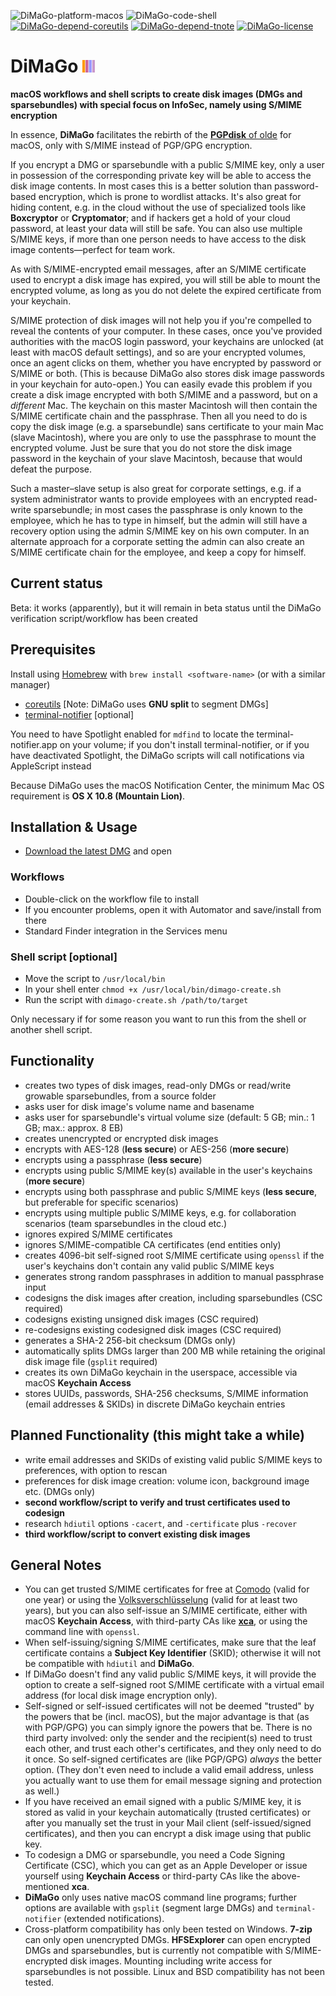 ![DiMaGo-platform-macos](https://img.shields.io/badge/platform-macOS-lightgrey.svg)
![DiMaGo-code-shell](https://img.shields.io/badge/code-shell-yellow.svg)
[![DiMaGo-depend-coreutils](https://img.shields.io/badge/dependency-coreutils%208.25-green.svg)](https://www.gnu.org/software/coreutils)
[![DiMaGo-depend-tnote](https://img.shields.io/badge/dependency-terminal--notifier%201.6.3-green.svg)](https://github.com/alloy/terminal-notifier)
[![DiMaGo-license](http://img.shields.io/badge/license-MIT+-blue.svg)](https://github.com/JayBrown/DiMaGo/blob/master/license.md)

# DiMaGo <img src="https://github.com/JayBrown/DiMaGo/blob/master/img/jb-img.png" height="20px"/>
**macOS workflows and shell scripts to create disk images (DMGs and sparsebundles) with special focus on InfoSec, namely using S/MIME encryption**

In essence, **DiMaGo** facilitates the rebirth of the [**PGPdisk** of olde](https://en.wikipedia.org/wiki/PGPDisk) for macOS, only with S/MIME instead of PGP/GPG encryption.

If you encrypt a DMG or sparsebundle with a public S/MIME key, only a user in possession of the corresponding private key will be able to access the disk image contents. In most cases this is a better solution than password-based encryption, which is prone to wordlist attacks. It's also great for hiding content, e.g. in the cloud without the use of specialized tools like **Boxcryptor** or **Cryptomator**; and if hackers get a hold of your cloud password, at least your data will still be safe. You can also use multiple S/MIME keys, if more than one person needs to have access to the disk image contents—perfect for team work.

As with S/MIME-encrypted email messages, after an S/MIME certificate used to encrypt a disk image has expired, you will still be able to mount the encrypted volume, as long as you do not delete the expired certificate from your keychain.

S/MIME protection of disk images will not help you if you're compelled to reveal the contents of your computer. In these cases, once you've provided authorities with the macOS login password, your keychains are unlocked (at least with macOS default settings), and so are your encrypted volumes, once an agent clicks on them, whether you have encrypted by password or S/MIME or both. (This is because DiMaGo also stores disk image passwords in your keychain for auto-open.) You can easily evade this problem if you create a disk image encrypted with both S/MIME and a password, but on a *different* Mac. The keychain on this master Macintosh will then contain the S/MIME certificate chain and the passphrase. Then all you need to do is copy the disk image (e.g. a sparsebundle) sans certificate to your main Mac (slave Macintosh), where you are only to use the passphrase to mount the encrypted volume. Just be sure that you do not store the disk image password in the keychain of your slave Macintosh, because that would defeat the purpose.

Such a master–slave setup is also great for corporate settings, e.g. if a system administrator wants to provide employees with an encrypted read-write sparsebundle; in most cases the passphrase is only known to the employee, which he has to type in himself, but the admin will still have a recovery option using the admin S/MIME key on his own computer. In an alternate approach for a corporate setting the admin can also create an S/MIME certificate chain for the employee, and keep a copy for himself.

## Current status
Beta: it works (apparently), but it will remain in beta status until the DiMaGo verification script/workflow has been created

## Prerequisites
Install using [Homebrew](http://brew.sh) with `brew install <software-name>` (or with a similar manager)

* [coreutils](https://www.gnu.org/software/coreutils) [Note: DiMaGo uses **GNU split** to segment DMGs]
* [terminal-notifier](https://github.com/alloy/terminal-notifier) [optional]

You need to have Spotlight enabled for `mdfind` to locate the terminal-notifier.app on your volume; if you don't install terminal-notifier, or if you have deactivated Spotlight, the DiMaGo scripts will call notifications via AppleScript instead

Because DiMaGo uses the macOS Notification Center, the minimum Mac OS requirement is **OS X 10.8 (Mountain Lion)**.

## Installation & Usage
* [Download the latest DMG](https://github.com/JayBrown/DiMaGo/releases) and open

### Workflows
* Double-click on the workflow file to install
* If you encounter problems, open it with Automator and save/install from there
* Standard Finder integration in the Services menu

### Shell script [optional]
* Move the script to `/usr/local/bin`
* In your shell enter `chmod +x /usr/local/bin/dimago-create.sh`
* Run the script with `dimago-create.sh /path/to/target`

Only necessary if for some reason you want to run this from the shell or another shell script.

## Functionality
* creates two types of disk images, read-only DMGs or read/write growable sparsebundles, from a source folder
* asks user for disk image's volume name and basename
* asks user for sparsebundle's virtual volume size (default: 5 GB; min.: 1 GB; max.: approx. 8 EB)
* creates unencrypted or encrypted disk images
* encrypts with AES-128 (**less secure**) or AES-256 (**more secure**)
* encrypts using a passphrase (**less secure**)
* encrypts using public S/MIME key(s) available in the user's keychains (**more secure**)
* encrypts using both passphrase and public S/MIME keys (**less secure**, but preferable for specific scenarios)
* encrypts using multiple public S/MIME keys, e.g. for collaboration scenarios (team sparsebundles in the cloud etc.)
* ignores expired S/MIME certificates
* ignores S/MIME-compatible CA certificates (end entities only)
* creates 4096-bit self-signed root S/MIME certificate using `openssl` if the user's keychains don't contain any valid public S/MIME keys
* generates strong random passphrases in addition to manual passphrase input
* codesigns the disk images after creation, including sparsebundles (CSC required)
* codesigns existing unsigned disk images (CSC required)
* re-codesigns existing codesigned disk images (CSC required)
* generates a SHA-2 256-bit checksum (DMGs only)
* automatically splits DMGs larger than 200 MB while retaining the original disk image file (`gsplit` required)
* creates its own DiMaGo keychain in the userspace, accessible via macOS **Keychain Access**
* stores UUIDs, passwords, SHA-256 checksums, S/MIME information (email addresses & SKIDs) in discrete DiMaGo keychain entries

## Planned Functionality (this might take a while)
* write email addresses and SKIDs of existing valid public S/MIME keys to preferences, with option to rescan
* preferences for disk image creation: volume icon, background image etc. (DMGs only)
* **second workflow/script to verify and trust certificates used to codesign**
* research `hdiutil` options `-cacert`, and `-certificate` plus `-recover`
* **third workflow/script to convert existing disk images**

## General Notes
* You can get trusted S/MIME certificates for free at [Comodo](https://www.comodo.com/home/email-security/free-email-certificate.php) (valid for one year) or using the [Volksverschlüsselung](https://volksverschluesselung.de) (valid for at least two years), but you can also self-issue an S/MIME certificate, either with macOS **Keychain Access**, with third-party CAs like **[xca](https://sourceforge.net/projects/xca/)**, or using the command line with `openssl`.
* When self-issuing/signing S/MIME certificates, make sure that the leaf certificate contains a **Subject Key Identifier** (SKID); otherwise it will not be compatible with `hdiutil` and **DiMaGo**.
* If DiMaGo doesn't find any valid public S/MIME keys, it will provide the option to create a self-signed root S/MIME certificate with a virtual email address (for local disk image encryption only).
* Self-signed or self-issued certificates will not be deemed "trusted" by the powers that be (incl. macOS), but the major advantage is that (as with PGP/GPG) you can simply ignore the powers that be. There is no third party involved: only the sender and the recipient(s) need to trust each other, and trust each other's certificates, and they only need to do it once. So self-signed certificates are (like PGP/GPG) *always* the better option. (They don't even need to include a valid email address, unless you actually want to use them for email message signing and protection as well.)
* If you have received an email signed with a public S/MIME key, it is stored as valid in your keychain automatically (trusted certificates) or after you manually set the trust in your Mail client (self-issued/signed certificates), and then you can encrypt a disk image using that public key.
* To codesign a DMG or sparsebundle, you need a Code Signing Certificate (CSC), which you can get as an Apple Developer or issue yourself using **Keychain Access** or third-party CAs like the above-mentioned **xca**.
* **DiMaGo** only uses native macOS command line programs; further options are available with `gsplit` (segment large DMGs) and `terminal-notifier` (extended notifications).
* Cross-platform compatibility has only been tested on Windows. **7-zip** can only open unencrypted DMGs. **HFSExplorer** can open encrypted DMGs and sparsebundles, but is currently not compatible with S/MIME-encrypted disk images. Mounting including write access for sparsebundles is not possible. Linux and BSD compatibility has not been tested.
